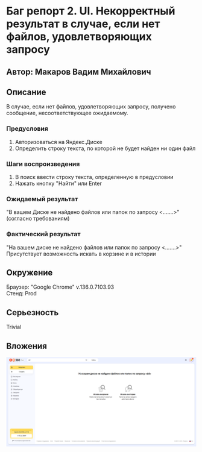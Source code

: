 # Баг репорт 2. UI. Некорректный результат в случае, если нет файлов, удовлетворяющих запросу

## Автор: Макаров Вадим Михайлович


## Описание
В случае, если нет файлов, удовлетворяющих запросу, получено сообщение, несоответствующее ожидаемому.

### Предусловия
1. Авторизоваться на Яндекс.Диске
2. Определить строку текста, по которой не будет найден ни один файл

### Шаги воспроизведения
1. В поиск ввести строку текста, определенную в предусловии
2. Нажать кнопку "Найти" или Enter

### Ожидаемый результат
"В вашем Диске не найдено файлов или папок по запросу <.......>" (согласно требованиям)

### Фактический результат
"На вашем диске не найдено файлов или папок по запросу <.......>"  
Присутствует возможность искать в корзине и в истории


## Окружение
Браузер: "Google Chrome" v.136.0.7103.93  
Стенд: Prod


## Серьезность
Trivial

## Вложения
![img.png](attachments/img_1.png)